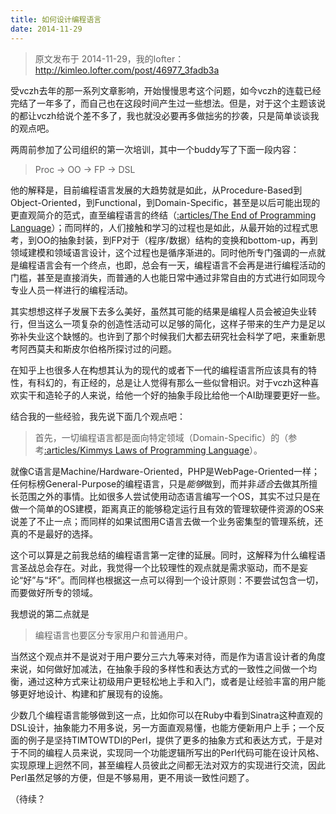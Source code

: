 ```yaml
---
title: 如何设计编程语言
date: 2014-11-29
---
```


> 原文发布于 2014-11-29，我的lofter：http://kimleo.lofter.com/post/46977_3fadb3a

受vczh去年的那一系列文章影响，开始慢慢思考这个问题，如今vczh的连载已经完结了一年多了，而自己也在这段时间产生过一些想法。但是，对于这个主题该说的都让vczh给说个差不多了，我也就没必要再多做拙劣的抄袭，只是简单谈谈我的观点吧。

两周前参加了公司组织的第一次培训，其中一个buddy写了下面一段内容：

> Proc -> OO -> FP -> DSL

他的解释是，目前编程语言发展的大趋势就是如此，从Procedure-Based到Object-Oriented，到Functional，到Domain-Specific，甚至是以后可能出现的更直观简介的范式，直至编程语言的终结（[:articles/The End of Programming Language]()）；而同样的，人们接触和学习的过程也是如此，从最开始的过程式思考，到OO的抽象封装，到FP对于（程序/数据）结构的变换和bottom-up，再到领域建模和领域语言设计，这个过程也是循序渐进的。同时他所专门强调的一点就是编程语言会有一个终点，也即，总会有一天，编程语言不会再是进行编程活动的门槛，甚至是直接消失，而普通的人也能日常中通过非常自由的方式进行如同现今专业人员一样进行的编程活动。

其实想想这样子发展下去多么美好，虽然其可能的结果是编程人员会被迫失业转行，但当这么一项复杂的创造性活动可以足够的简化，这样子带来的生产力是足以弥补失业这个缺憾的。也许到了那个时候我们大都去研究社会科学了吧，来重新思考阿西莫夫和斯皮尔伯格所探讨过的问题。

在知乎上也很多人在构想其认为的现代的或者下一代的编程语言所应该具有的特性，有科幻的，有正经的，总是让人觉得有那么一些似曾相识。对于vczh这种喜欢实干和造轮子的人来说，给他一个好的抽象手段比给他一个AI助理要更好一些。

结合我的一些经验，我先说下面几个观点吧：

> 首先，一切编程语言都是面向特定领域（Domain-Specific）的（参考[:articles/Kimmys Laws of Programming Language]()）。
      

就像C语言是Machine/Hardware-Oriented，PHP是WebPage-Oriented一样；任何标榜General-Purpose的编程语言，只是*能够*做到，而并非*适合*去做其所擅长范围之外的事情。比如很多人尝试使用动态语言编写一个OS，其实不过只是在做一个简单的OS建模，距离真正的能够稳定运行且有效的管理软硬件资源的OS来说差了不止一点；而同样的如果试图用C语言去做一个业务密集型的管理系统，还真的不是最好的选择。

这个可以算是之前我总结的编程语言第一定律的延展。同时，这解释为什么编程语言圣战总会存在。对此，我觉得一个比较理性的观点就是需求驱动，而不是妄论“好”与“坏”。而同样也根据这一点可以得到一个设计原则：不要尝试包含一切，而要做好所专的领域。

我想说的第二点就是

> 编程语言也要区分专家用户和普通用户。

当然这个观点并不是说对于用户要分三六九等来对待，而是作为语言设计者的角度来说，如何做好加减法，在抽象手段的多样性和表达方式的一致性之间做一个均衡，通过这种方式来让初级用户更轻松地上手和入门，或者是让经验丰富的用户能够更好地设计、构建和扩展现有的设施。

少数几个编程语言能够做到这一点，比如你可以在Ruby中看到Sinatra这种直观的DSL设计，抽象能力不用多说，另一方面直观易懂，也能方便新用户上手；一个反面的例子是坚持TIMTOWTDI的Perl，提供了更多的抽象方式和表达方式，于是对于不同的编程人员来说，实现同一个功能逻辑所写出的Perl代码可能在设计风格、实现原理上迥然不同，甚至编程人员彼此之间都无法对双方的实现进行交流，因此Perl虽然足够的方便，但是不够易用，更不用谈一致性问题了。

（待续？